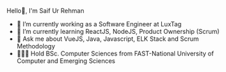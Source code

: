 Hello👋, I'm Saif Ur Rehman

- 🔭 I’m currently working as a Software Engineer at LuxTag
- 🌱 I’m currently learning ReactJS, NodeJS, Product Ownership (Scrum)
- 💬 Ask me about VueJS, Java, Javascript, ELK Stack and Scrum Methodology
- 👨🏻‍🎓 Hold BSc. Computer Sciences from FAST-National University of Computer and Emerging Sciences
